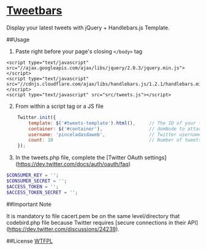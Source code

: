 [Tweetbars](http://www.pinceladasdaweb.com.br/blog/uploads/tweetbars/)
=================

Display your latest tweets with jQuery + Handlebars.js Template.

##Usage
1. Paste right before your page's closing `</body>` tag
```console
<script type="text/javascript" src="//ajax.googleapis.com/ajax/libs/jquery/2.0.3/jquery.min.js"></script>
<script type="text/javascript" src="//cdnjs.cloudflare.com/ajax/libs/handlebars.js/1.2.1/handlebars.min.js"></script>
<script type="text/javascript" src="src/tweets.js"></script>
```

2. From within a script tag or a JS file
```javascript	
	Twitter.init({
    	template: $('#tweets-template').html(),		// The ID of your template
    	container: $('#container'),					// domNode to attach to
    	username: 'pinceladasdaweb',				// Twitter username
    	count: 10									// Number of tweets to display
	});
```

3. In the tweets.php file, complete the [Twitter OAuth settings] (https://dev.twitter.com/docs/auth/oauth/faq)
```php
$CONSUMER_KEY = '';
$CONSUMER_SECRET = '';
$ACCESS_TOKEN = '';
$ACCESS_TOKEN_SECRET = '';
```

##Important Note

It is mandatory to file cacert.pem be on the same level/directory that codebird.php file because Twitter requires [secure connections in their API] (https://dev.twitter.com/discussions/24239).

##License
[WTFPL](http://www.wtfpl.net/)